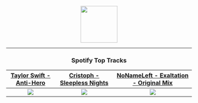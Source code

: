 <p align="center">
  <a href="https://www.tobiasmichael.de">
    <img src="https://tm-website-static.s3.eu-central-1.amazonaws.com/logo.png" width="100" height="100"/>
  </a>
</p>

---

<h3 align="center">Spotify Top Tracks</h3>

[Taylor Swift - Anti-Hero](https://open.spotify.com/track/0V3wPSX9ygBnCm8psDIegu)|[Cristoph - Sleepless Nights](https://open.spotify.com/track/7hVkwBCfwGJ442dBh1G5Dv)|[NoNameLeft - Exaltation - Original Mix](https://open.spotify.com/track/1whke38Kf89pNmGlVe6LTE)
:---:|:----:|:----:
<img src="https://i.scdn.co/image/ab67616d00001e02bb54dde68cd23e2a268ae0f5"/>|<img src="https://i.scdn.co/image/ab67616d00001e02967779a7bdc521ad6a2334da"/>|<img src="https://i.scdn.co/image/ab67616d00001e0288e89c3e83172050b2eae7f1"/>